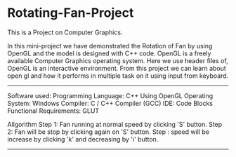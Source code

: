 # Rotating-Fan-Project
This is a Project on Computer Graphics.

In this mini-project we have demonstrated the Rotation of Fan by using OpenGL and the model is designed with C++ code. OpenGL is a freely available Computer Graphics operating system. Here we use header files of, OpenGL is an interactive environment. From this project we can learn about open gl and how it performs in multiple task on it using input from keyboard.
*****
Software used:
Programming Language: C++ Using OpenGL
Operating System: Windows
Compiler: C / C++ Compiler (GCC)
IDE: Code Blocks
Functional Requirements: GLUT

Allgorithm
Step 1: Fan running at normal speed by clicking 'S' button.
Step 2: Fan will be stop by clicking again on 'S' button.
Step : speed will be increase by clicking 'k' and decreasing by 'i' button.
*****
